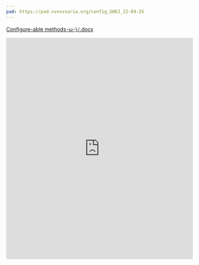 ```yaml
---
pad: https://pad.vvvvvvaria.org/config_GHDJ_22-04-25
---
```

[Configure-able methods･ω･)ﾉ.docx](https://liveplymouthac-my.sharepoint.com/:w:/r/personal/george_simms_plymouth_ac_uk/Documents/thesis/drafts/Configure-able%20methods%EF%BD%A5%CF%89%EF%BD%A5\)%EF%BE%89.docx?d=w3dd88e0f93604575aeda1f629d37eea1&csf=1&web=1&e=6IDgn1)

<iframe name="embed_readwrite" src="https://pad.vvvvvvaria.org/config_GHDJ_22-04-25?showControls=true&showChat=flse&showLineNumbers=true&useMonospaceFont=false" width="100%" height="600" frameborder="0"></iframe>
